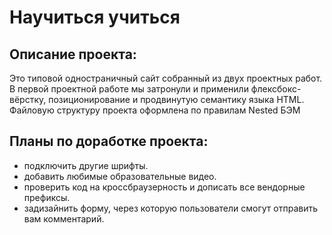 # Научиться учиться

## Описание проекта:
Это типовой одностраничный сайт собранный из двух проектных работ.
В первой проектной работе мы затронули и применили флексбокс-вёрстку,
позиционирование и продвинутую семантику языка HTML.
Файловую структуру проекта оформлена по правилам Nested БЭМ

## Планы по доработке проекта:
* подключить другие шрифты.
* добавить любимые образовательные видео.
* проверить код на кроссбраузерность и дописать все вендорные префиксы.
* задизайнить форму, через которую пользователи смогут отправить вам комментарий.
